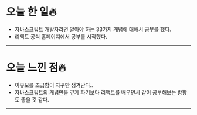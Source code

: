 # 오늘 한 일🔥

- 자바스크립트 개발자라면 알아야 하는 33가지 개념에 대해서 공부를 했다.
- 리액트 공식 홈페이지에서 공부를 시작했다.

---

# 오늘 느낀 점🔥

- 이유모를 조급함이 자꾸만 생겨난다..
- 자바스크립트의 개념만을 깊게 파기보다 리액트를 배우면서 같이 공부해보는 방향도 좋을 것 같다.

---
